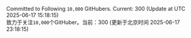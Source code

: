 Committed to Following `10,000` GitHubers. Current: <!-- FOLLOWING_COUNT -->300<!-- FOLLOWING_COUNT --> (Update at UTC <!-- LAST_UPDATED -->2025-06-17 15:18:15<!-- LAST_UPDATED -->)<br>
致力于关注`10,000`个GitHuber。当前：<!-- FOLLOWING_COUNT -->300<!-- FOLLOWING_COUNT --> (更新于北京时间 <!-- LAST_UPDATED_CST -->2025-06-17 23:18:15<!-- LAST_UPDATED_CST -->)
